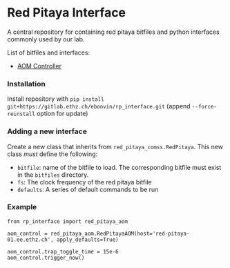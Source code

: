 # Red Pitaya Interface 

A central repository for containing red pitaya bitfiles and python interfaces commonly used by our lab.

List of bitfiles and interfaces:
- [AOM Controller](src/rp_interface/bitfiles/aom_control.md)

### Installation
Install repository with `pip install git+https://gitlab.ethz.ch/ebonvin/rp_interface.git` (append `--force-reinstall` option for update)

### Adding a new interface
Create a new class that inherits from `red_pitaya_comss.RedPitaya`. This new class *must* define the following:
- `bitfile`: name of the bitfile to load. The corresponding bitfile must exist in the `bitfiles` directory.
- `fs`: The clock frequency of the red pitaya bitfile
- `defaults`: A series of default commands to be run

### Example

```python3
from rp_interface import red_pitaya_aom

aom_control = red_pitaya_aom.RedPitayaAOM(host='red-pitaya-01.ee.ethz.ch', apply_defaults=True)

aom_control.trap_toggle_time = 15e-6
aom_control.trigger_now()
```